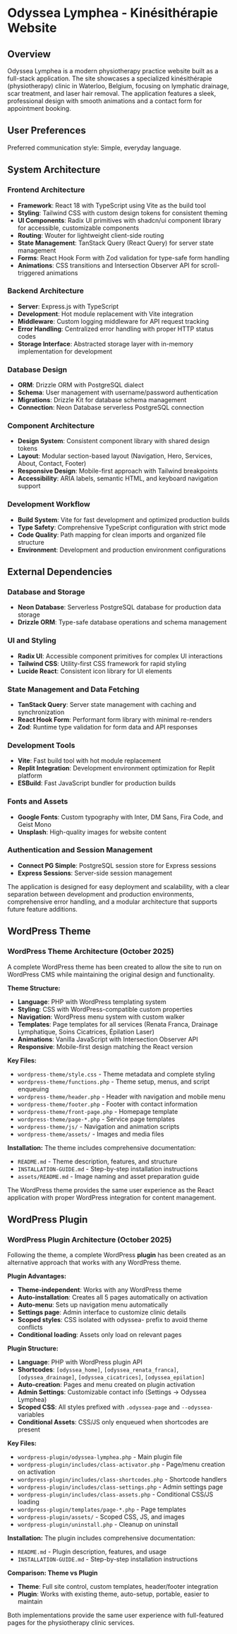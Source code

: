# Odyssea Lymphea - Kinésithérapie Website

## Overview

Odyssea Lymphea is a modern physiotherapy practice website built as a full-stack application. The site showcases a specialized kinésithérapie (physiotherapy) clinic in Waterloo, Belgium, focusing on lymphatic drainage, scar treatment, and laser hair removal. The application features a sleek, professional design with smooth animations and a contact form for appointment booking.

## User Preferences

Preferred communication style: Simple, everyday language.

## System Architecture

### Frontend Architecture
- **Framework**: React 18 with TypeScript using Vite as the build tool
- **Styling**: Tailwind CSS with custom design tokens for consistent theming
- **UI Components**: Radix UI primitives with shadcn/ui component library for accessible, customizable components
- **Routing**: Wouter for lightweight client-side routing
- **State Management**: TanStack Query (React Query) for server state management
- **Forms**: React Hook Form with Zod validation for type-safe form handling
- **Animations**: CSS transitions and Intersection Observer API for scroll-triggered animations

### Backend Architecture
- **Server**: Express.js with TypeScript
- **Development**: Hot module replacement with Vite integration
- **Middleware**: Custom logging middleware for API request tracking
- **Error Handling**: Centralized error handling with proper HTTP status codes
- **Storage Interface**: Abstracted storage layer with in-memory implementation for development

### Database Design
- **ORM**: Drizzle ORM with PostgreSQL dialect
- **Schema**: User management with username/password authentication
- **Migrations**: Drizzle Kit for database schema management
- **Connection**: Neon Database serverless PostgreSQL connection

### Component Architecture
- **Design System**: Consistent component library with shared design tokens
- **Layout**: Modular section-based layout (Navigation, Hero, Services, About, Contact, Footer)
- **Responsive Design**: Mobile-first approach with Tailwind breakpoints
- **Accessibility**: ARIA labels, semantic HTML, and keyboard navigation support

### Development Workflow
- **Build System**: Vite for fast development and optimized production builds
- **Type Safety**: Comprehensive TypeScript configuration with strict mode
- **Code Quality**: Path mapping for clean imports and organized file structure
- **Environment**: Development and production environment configurations

## External Dependencies

### Database and Storage
- **Neon Database**: Serverless PostgreSQL database for production data storage
- **Drizzle ORM**: Type-safe database operations and schema management

### UI and Styling
- **Radix UI**: Accessible component primitives for complex UI interactions
- **Tailwind CSS**: Utility-first CSS framework for rapid styling
- **Lucide React**: Consistent icon library for UI elements

### State Management and Data Fetching
- **TanStack Query**: Server state management with caching and synchronization
- **React Hook Form**: Performant form library with minimal re-renders
- **Zod**: Runtime type validation for form data and API responses

### Development Tools
- **Vite**: Fast build tool with hot module replacement
- **Replit Integration**: Development environment optimization for Replit platform
- **ESBuild**: Fast JavaScript bundler for production builds

### Fonts and Assets
- **Google Fonts**: Custom typography with Inter, DM Sans, Fira Code, and Geist Mono
- **Unsplash**: High-quality images for website content

### Authentication and Session Management
- **Connect PG Simple**: PostgreSQL session store for Express sessions
- **Express Sessions**: Server-side session management

The application is designed for easy deployment and scalability, with a clear separation between development and production environments, comprehensive error handling, and a modular architecture that supports future feature additions.

## WordPress Theme

### WordPress Theme Architecture (October 2025)
A complete WordPress theme has been created to allow the site to run on WordPress CMS while maintaining the original design and functionality.

**Theme Structure:**
- **Language**: PHP with WordPress templating system
- **Styling**: CSS with WordPress-compatible custom properties
- **Navigation**: WordPress menu system with custom walker
- **Templates**: Page templates for all services (Renata Franca, Drainage Lymphatique, Soins Cicatrices, Épilation Laser)
- **Animations**: Vanilla JavaScript with Intersection Observer API
- **Responsive**: Mobile-first design matching the React version

**Key Files:**
- `wordpress-theme/style.css` - Theme metadata and complete styling
- `wordpress-theme/functions.php` - Theme setup, menus, and script enqueuing
- `wordpress-theme/header.php` - Header with navigation and mobile menu
- `wordpress-theme/footer.php` - Footer with contact information
- `wordpress-theme/front-page.php` - Homepage template
- `wordpress-theme/page-*.php` - Service page templates
- `wordpress-theme/js/` - Navigation and animation scripts
- `wordpress-theme/assets/` - Images and media files

**Installation:**
The theme includes comprehensive documentation:
- `README.md` - Theme description, features, and structure
- `INSTALLATION-GUIDE.md` - Step-by-step installation instructions
- `assets/README.md` - Image naming and asset preparation guide

The WordPress theme provides the same user experience as the React application with proper WordPress integration for content management.

## WordPress Plugin

### WordPress Plugin Architecture (October 2025)
Following the theme, a complete WordPress **plugin** has been created as an alternative approach that works with any WordPress theme.

**Plugin Advantages:**
- **Theme-independent**: Works with any WordPress theme
- **Auto-installation**: Creates all 5 pages automatically on activation
- **Auto-menu**: Sets up navigation menu automatically  
- **Settings page**: Admin interface to customize clinic details
- **Scoped styles**: CSS isolated with odyssea- prefix to avoid theme conflicts
- **Conditional loading**: Assets only load on relevant pages

**Plugin Structure:**
- **Language**: PHP with WordPress plugin API
- **Shortcodes**: `[odyssea_home]`, `[odyssea_renata_franca]`, `[odyssea_drainage]`, `[odyssea_cicatrices]`, `[odyssea_epilation]`
- **Auto-creation**: Pages and menu created on plugin activation
- **Admin Settings**: Customizable contact info (Settings → Odyssea Lymphea)
- **Scoped CSS**: All styles prefixed with `.odyssea-page` and `--odyssea-` variables
- **Conditional Assets**: CSS/JS only enqueued when shortcodes are present

**Key Files:**
- `wordpress-plugin/odyssea-lymphea.php` - Main plugin file
- `wordpress-plugin/includes/class-activator.php` - Page/menu creation on activation
- `wordpress-plugin/includes/class-shortcodes.php` - Shortcode handlers
- `wordpress-plugin/includes/class-settings.php` - Admin settings page
- `wordpress-plugin/includes/class-assets.php` - Conditional CSS/JS loading
- `wordpress-plugin/templates/page-*.php` - Page templates
- `wordpress-plugin/assets/` - Scoped CSS, JS, and images
- `wordpress-plugin/uninstall.php` - Cleanup on uninstall

**Installation:**
The plugin includes comprehensive documentation:
- `README.md` - Plugin description, features, and usage
- `INSTALLATION-GUIDE.md` - Step-by-step installation instructions

**Comparison: Theme vs Plugin**
- **Theme**: Full site control, custom templates, header/footer integration
- **Plugin**: Works with existing theme, auto-setup, portable, easier to maintain

Both implementations provide the same user experience with full-featured pages for the physiotherapy clinic services.